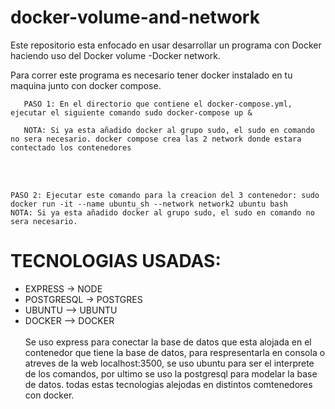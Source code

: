 # docker-volume-and-network
Este repositorio esta enfocado en usar desarrollar un programa con Docker haciendo uso del Docker volume -Docker network.

Para correr este programa es necesario tener docker instalado en tu maquina junto con docker compose.



```
   PASO 1: En el directorio que contiene el docker-compose.yml, ejecutar el siguiente comando sudo docker-compose up & 
   
   NOTA: Si ya esta añadido docker al grupo sudo, el sudo en comando no sera necesario. docker compose crea las 2 network donde estara contectado los contenedores
```
<br><br>

```
PASO 2: Ejecutar este comando para la creacion del 3 contenedor: sudo docker run -it --name ubuntu_sh --network network2 ubuntu bash
NOTA: Si ya esta añadido docker al grupo sudo, el sudo en comando no sera necesario.
```


# TECNOLOGIAS USADAS:
* EXPRESS -> NODE
* POSTGRESQL -> POSTGRES
* UBUNTU --> UBUNTU
* DOCKER --> DOCKER
<br><br>
Se uso express para conectar la base de datos que esta alojada en el contenedor que tiene la base de datos, para respresentarla en consola o atreves de la web localhost:3500, se uso ubuntu para ser el interprete de los comandos, por ultimo se uso la postgresql para modelar la base de datos. todas estas tecnologias alejodas en distintos comtenedores con docker.
